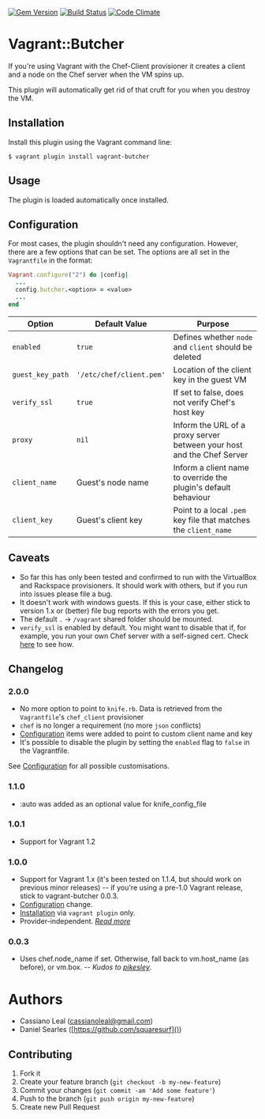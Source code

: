 [![Gem Version](https://badge.fury.io/rb/vagrant-butcher.png)](http://badge.fury.io/rb/vagrant-butcher)
[![Build Status](https://travis-ci.org/cassianoleal/vagrant-butcher.png)](https://travis-ci.org/cassianoleal/vagrant-butcher)
[![Code Climate](https://codeclimate.com/github/cassianoleal/vagrant-butcher.png)](https://codeclimate.com/github/cassianoleal/vagrant-butcher)

# Vagrant::Butcher

If you're using Vagrant with the Chef-Client provisioner it creates a client and a node on the Chef server when the VM spins up.

This plugin will automatically get rid of that cruft for you when you destroy the VM.

## <a id="install"></a>Installation

Install this plugin using the Vagrant command line:

    $ vagrant plugin install vagrant-butcher

## <a id='usage'></a>Usage

The plugin is loaded automatically once installed.

## <a id='configuration'></a>Configuration

For most cases, the plugin shouldn't need any configuration. However, there are a few options that can be set. The options are all set in the `Vagrantfile` in the format:

```ruby
Vagrant.configure("2") do |config|
  ...
  config.butcher.<option> = <value>
  ...
end
```

Option | Default Value | Purpose
-------|---------|--------
`enabled` | `true` | Defines whether `node` and `client` should be deleted
`guest_key_path` | `'/etc/chef/client.pem'` | Location of the client key in the guest VM
`verify_ssl` | `true` | If set to false, does not verify Chef's host key
`proxy` | `nil` | Inform the URL of a proxy server between your host and the Chef Server
`client_name` | Guest's node name | Inform a client name to override the plugin's default behaviour
`client_key` | Guest's client key | Point to a local `.pem` key file that matches the `client_name`

## <a id='caveats'></a>Caveats

* So far this has only been tested and confirmed to run with the VirtualBox and Rackspace provisioners. It should work with others, but if you run into issues please file a bug.
* It doesn't work with windows guests. If this is your case, either stick to version 1.x or (better) file bug reports with the errors you get.
* The default `.` -> `/vagrant` shared folder should be mounted.
* `verify_ssl` is enabled by default. You might want to disable that if, for example, you run your own Chef server with a self-signed cert. Check [here](#configuration) to see how.

## Changelog

### 2.0.0

* No more option to point to `knife.rb`. Data is retrieved from the `Vagrantfile`'s `chef_client` provisioner
* `chef` is no longer a requirement (no more `json` conflicts)
* [Configuration](#configuration) items were added to point to custom client name and key
* It's possible to disable the plugin by setting the `enabled` flag to `false` in the Vagrantfile.

See [Configuration](#configuration) for all possible customisations.

### 1.1.0

* :auto was added as an optional value for knife_config_file

### 1.0.1

* Support for Vagrant 1.2

### 1.0.0

* Support for Vagrant 1.x (it's been tested on 1.1.4, but should work on previous minor releases) -- if you're using a pre-1.0 Vagrant release, stick to vagrant-butcher 0.0.3.
* [Configuration](#usage) change.
* [Installation](#install) via `vagrant plugin` only.
* Provider-independent. _[Read more](#caveats)_

### 0.0.3

* Uses chef.node_name if set. Otherwise, fall back to vm.host_name (as before), or vm.box. -- _Kudos to [pikesley](https://github.com/pikesley)_.

# Authors

* Cassiano Leal (<cassianoleal@gmail.com>)
* Daniel Searles ([https://github.com/squaresurf]())

## Contributing

1. Fork it
2. Create your feature branch (`git checkout -b my-new-feature`)
3. Commit your changes (`git commit -am 'Add some feature'`)
4. Push to the branch (`git push origin my-new-feature`)
5. Create new Pull Request
